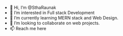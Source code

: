 - 👋 Hi, I’m @SthaRaunak
- 👀 I’m interested in Full stack Development
- 🌱 I’m currently learning MERN stack and Web Design.
- 💞️ I’m looking to collaborate on web projects.
- 📫 Reach me here

<!---
SthaRaunak/SthaRaunak is a ✨ special ✨ repository because its `README.md` (this file) appears on your GitHub profile.
You can click the Preview link to take a look at your changes.
--->

